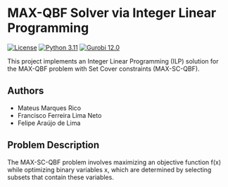 # MAX-QBF Solver via Integer Linear Programming

[![License](https://img.shields.io/badge/License-MIT-blue.svg)](https://opensource.org/licenses/MIT)
[![Python 3.11](https://img.shields.io/badge/Python-3.11-blue.svg)](https://www.python.org/downloads/release/python-3119/)
[![Gurobi 12.0](https://img.shields.io/badge/Gurobi-12.0-orange.svg)](https://www.gurobi.com/)


This project implements an Integer Linear Programming (ILP) solution for the MAX-QBF problem with Set Cover constraints (MAX-SC-QBF).

## Authors

- Mateus Marques Rico
- Francisco Ferreira Lima Neto
- Felipe Araújo de Lima

## Problem Description

The MAX-SC-QBF problem involves maximizing an objective function f(x) while optimizing binary variables x, which are determined by selecting subsets that contain these variables.